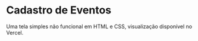 # Cadastro de Eventos

Uma tela simples não funcional em HTML e CSS, visualização disponível no Vercel.